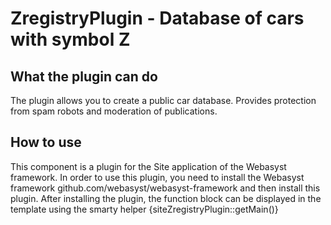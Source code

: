 # ZregistryPlugin - Database of cars with symbol Z

## What the plugin can do
The plugin allows you to create a public car database. Provides protection from spam robots and moderation of publications.

## How to use
This component is a plugin for the Site application of the Webasyst framework.
In order to use this plugin, you need to install the Webasyst framework github.com/webasyst/webasyst-framework and then install this plugin.
After installing the plugin, the function block can be displayed in the template using the smarty helper {siteZregistryPlugin::getMain()}
